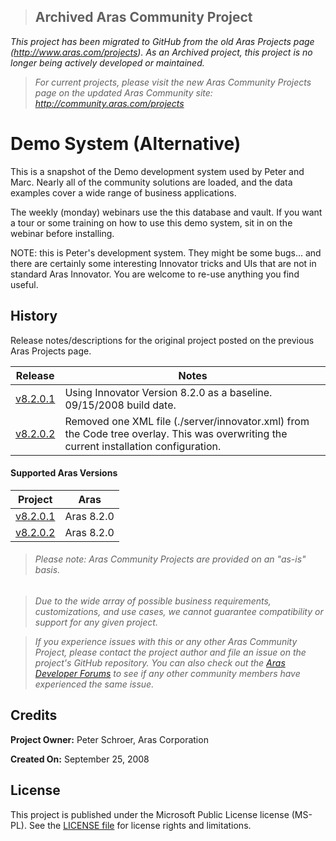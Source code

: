 >## Archived Aras Community Project
*This project has been migrated to GitHub from the old Aras Projects page (http://www.aras.com/projects). As an Archived project, this project is no longer being actively developed or maintained.*

>*For current projects, please visit the new Aras Community Projects page on the updated Aras Community site: http://community.aras.com/projects*

# Demo System (Alternative)

This is a snapshot of the Demo development system used by Peter and Marc. Nearly all of the community solutions are loaded, and the data examples cover a wide range of business applications.

The weekly (monday) webinars use the this database and vault. If you want a tour or some training on how to use this demo system, sit in on the webinar before installing.

NOTE: this is Peter's development system. They might be some bugs... and there are certainly some interesting Innovator tricks and UIs that are not in standard Aras Innovator. You are welcome to re-use anything you find useful.

## History

Release notes/descriptions for the original project posted on the previous Aras Projects page.

Release | Notes
--------|--------
[v8.2.0.1](https://github.com/ArasLabs/alt-demo-system/releases/tag/v8.2.0.1) | Using Innovator Version 8.2.0 as a baseline. 09/15/2008 build date.
[v8.2.0.2](https://github.com/ArasLabs/alt-demo-system/releases/tag/v8.2.0.2) | Removed one XML file (./server/innovator.xml) from the Code tree overlay. This was overwriting the current installation configuration.

#### Supported Aras Versions

Project | Aras
--------|------
[v8.2.0.1](https://github.com/ArasLabs/alt-demo-system/releases/tag/v8.2.0.1) | Aras 8.2.0
[v8.2.0.2](https://github.com/ArasLabs/alt-demo-system/releases/tag/v8.2.0.2) | Aras 8.2.0

> ###### *Please note: Aras Community Projects are provided on an "as-is" basis.*

>*Due to the wide array of possible business requirements, customizations, and use cases, we cannot guarantee compatibility or support for any given project.*

>*If you experience issues with this or any other Aras Community Project, please contact the project author and file an issue on the project's GitHub repository. You can also check out the [Aras Developer Forums](http://community.aras.com/forums/) to see if any other community members have experienced the same issue.*

## Credits

**Project Owner:** Peter Schroer, Aras Corporation

**Created On:** September 25, 2008

## License

This project is published under the Microsoft Public License license (MS-PL). See the [LICENSE file](./LICENSE.md) for license rights and limitations.
